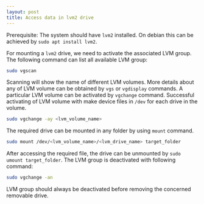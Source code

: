```yaml
---
layout: post
title: Access data in lvm2 drive
---
```


Prerequisite: The system should have `lvm2` installed. On debian this can be
achieved by `sudo apt install lvm2`.

For mounting a `lvm2` drive, we need to activate the associated LVM group. The following command can list all available LVM group:
```bash
sudo vgscan
```
Scanning will show the name of different LVM volumes. More details about any of
LVM volume can be obtained by `vgs` or `vgdisplay` commands.
A particular LVM volume can be activated by `vgchange` command. Successful
activating of LVM volume with make device files in `/dev` for each drive in
the volume.
```bash
sudo vgchange -ay <lvm_volume_name>
```
The required drive can be mounted in any folder by using `mount` command.
```bash
sudo mount /dev/<lvm_volume_name>/<lvm_drive_name> target_folder
```

After accessing the required file, the drive can be unmounted by
`sudo umount target_folder`. The LVM group is deactivated with
following command:
```bash
sudo vgchange -an
```
LVM group should always be deactivated before removing the concerned removable drive.
